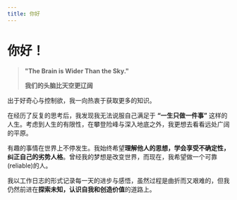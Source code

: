 ```yaml
---
title: 你好
---
```


# 你好！

>__"The Brain is Wider Than the Sky."__
>
> __我们的头脑比天空更辽阔__
   
出于好奇心与控制欲，我一向热衷于获取更多的知识。

在经历了反复的思考后，我发现我无法说服自己满足于 **“一生只做一件事”** 这样的人生。考虑到人生的有限性，在攀登险峰与深入地底之外，我更想去看看远处广阔的平原。

有趣的事情在世界上不停发生。我始终希望**理解他人的思想，学会享受不确定性，纠正自己的劣势人格**。曾经我的梦想是改变世界，而现在，我希望做一个可靠(reliable)的人。

我以工作日志的形式记录每一天的进步与感悟，虽然过程是曲折而又艰难的，但我仍然前进在**探索未知，认识自我和创造价值**的道路上。

